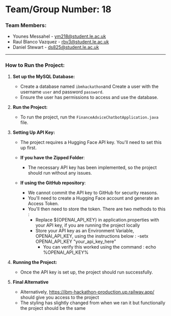 # Team/Group Number: 18

### Team Members:
- Younes Messahel - ym218@student.le.ac.uk
- Raul Blanco Vazquez - rbv3@student.le.ac.uk
- Daniel Stewart - ds825@student.le.ac.uk

---

### How to Run the Project:

1. **Set up the MySQL Database:**
   - Create a database named `ibmhackathon`and Create a user with the username `user` and password `password`.
   - Ensure the user has permissions to access and use the database.

2. **Run the Project:**
   - To run the project, run the `FinanceAdviceChatbotApplication.java` file.

3. **Setting Up API Key:**
   - The project requires a Hugging Face API key. You'll need to set this up first.

   - **If you have the Zipped Folder**:
     - The necessary API key has been implemented, so the project should run without any issues.

   - **If using the GitHub repository**:
     - We cannot commit the API key to GitHub for security reasons.
     - You'll need to create a Hugging Face account and generate an Access Token.
     - You'll then need to store the token. There are two methods to this :
         - Replace ${OPENAI_API_KEY} in application.properties with your API key, if you are running the project locally
         - Store your API key as an Environment Variable, OPENAI_API_KEY, using the instructions below : 
             -setx OPENAI_API_KEY "your_api_key_here"
             - You can verify this worked using the command : echo %OPENAI_API_KEY%
    
4. **Running the Project:**
   - Once the API key is set up, the project should run successfully.
  
5. **Final Alternative**
   - Alternatively, https://ibm-hackathon-production.up.railway.app/ should give you access to the project
   - The styling has slightly changed from when we ran it but functionally the project should be the same

